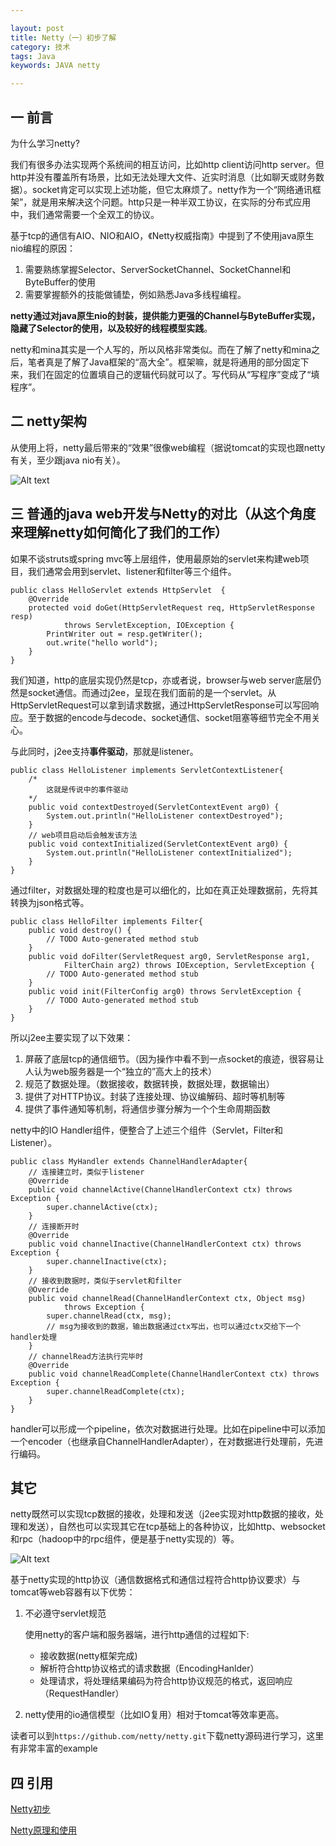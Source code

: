 ```yaml
---

layout: post
title: Netty（一）初步了解
category: 技术
tags: Java
keywords: JAVA netty

---
```


## 一 前言 ##

为什么学习netty?

我们有很多办法实现两个系统间的相互访问，比如http client访问http server。但http并没有覆盖所有场景，比如无法处理大文件、近实时消息（比如聊天或财务数据）。socket肯定可以实现上述功能，但它太麻烦了。netty作为一个“网络通讯框架”，就是用来解决这个问题。http只是一种半双工协议，在实际的分布式应用中，我们通常需要一个全双工的协议。

基于tcp的通信有AIO、NIO和AIO，《Netty权威指南》中提到了不使用java原生nio编程的原因：

1. 需要熟练掌握Selector、ServerSocketChannel、SocketChannel和ByteBuffer的使用
2. 需要掌握额外的技能做铺垫，例如熟悉Java多线程编程。

**netty通过对java原生nio的封装，提供能力更强的Channel与ByteBuffer实现，隐藏了Selector的使用，以及较好的线程模型实践**。

netty和mina其实是一个人写的，所以风格非常类似。而在了解了netty和mina之后，笔者真是了解了Java框架的“高大全”。框架嘛，就是将通用的部分固定下来，我们在固定的位置填自己的逻辑代码就可以了。写代码从“写程序”变成了“填程序”。

## 二 netty架构

从使用上将，netty最后带来的“效果”很像web编程（据说tomcat的实现也跟netty有关，至少跟java nio有关）。

![Alt text](/public/upload/java/netty.png) 


## 三 普通的java web开发与Netty的对比（从这个角度来理解netty如何简化了我们的工作）

如果不谈struts或spring mvc等上层组件，使用最原始的servlet来构建web项目，我们通常会用到servlet、listener和filter等三个组件。

    public class HelloServlet extends HttpServlet  {
    	@Override
    	protected void doGet(HttpServletRequest req, HttpServletResponse resp)
    			throws ServletException, IOException {
    		PrintWriter out = resp.getWriter();
    		out.write("hello world");
    	}
    }

我们知道，http的底层实现仍然是tcp，亦或者说，browser与web server底层仍然是socket通信。而通过j2ee，呈现在我们面前的是一个servlet。从HttpServletRequest可以拿到请求数据，通过HttpServletResponse可以写回响应。至于数据的encode与decode、socket通信、socket阻塞等细节完全不用关心。

与此同时，j2ee支持**事件驱动**，那就是listener。

    public class HelloListener implements ServletContextListener{
        /*
            这就是传说中的事件驱动
        */
    	public void contextDestroyed(ServletContextEvent arg0) {
    		System.out.println("HelloListener contextDestroyed");
    	}
    	// web项目启动后会触发该方法
    	public void contextInitialized(ServletContextEvent arg0) {
    		System.out.println("HelloListener contextInitialized");
    	}
    }
    
通过filter，对数据处理的粒度也是可以细化的，比如在真正处理数据前，先将其转换为json格式等。

    public class HelloFilter implements Filter{
    	public void destroy() {
    		// TODO Auto-generated method stub
    	}
    	public void doFilter(ServletRequest arg0, ServletResponse arg1,
    			FilterChain arg2) throws IOException, ServletException {
    		// TODO Auto-generated method stub
    	}
    	public void init(FilterConfig arg0) throws ServletException {
    		// TODO Auto-generated method stub
    	}
    }
    
所以j2ee主要实现了以下效果：

1. 屏蔽了底层tcp的通信细节。（因为操作中看不到一点socket的痕迹，很容易让人认为web服务器是一个“独立的”高大上的技术）
2. 规范了数据处理。（数据接收，数据转换，数据处理，数据输出）
3. 提供了对HTTP协议。封装了连接处理、协议编解码、超时等机制等
3. 提供了事件通知等机制，将通信步骤分解为一个个生命周期函数

netty中的IO Handler组件，便整合了上述三个组件（Servlet，Filter和Listener）。

    public class MyHandler extends ChannelHandlerAdapter{
        // 连接建立时，类似于listener
    	@Override
    	public void channelActive(ChannelHandlerContext ctx) throws Exception {
    		super.channelActive(ctx);
    	}
    	// 连接断开时
    	@Override
    	public void channelInactive(ChannelHandlerContext ctx) throws Exception {
    		super.channelInactive(ctx);
    	}
    	// 接收到数据时，类似于servlet和filter
    	@Override
    	public void channelRead(ChannelHandlerContext ctx, Object msg)
    			throws Exception {
    		super.channelRead(ctx, msg);
    		// msg为接收到的数据，输出数据通过ctx写出，也可以通过ctx交给下一个handler处理
    	}
    	// channelRead方法执行完毕时
    	@Override
    	public void channelReadComplete(ChannelHandlerContext ctx) throws Exception {
    		super.channelReadComplete(ctx);
    	}
    }


handler可以形成一个pipeline，依次对数据进行处理。比如在pipeline中可以添加一个encoder（也继承自ChannelHandlerAdapter），在对数据进行处理前，先进行编码。

## 其它

netty既然可以实现tcp数据的接收，处理和发送（j2ee实现对http数据的接收，处理和发送），自然也可以实现其它在tcp基础上的各种协议，比如http、websocket和rpc（hadoop中的rpc组件，便是基于netty实现的）等。

![Alt text](/public/upload/java/netty_http.png) 

基于netty实现的http协议（通信数据格式和通信过程符合http协议要求）与tomcat等web容器有以下优势：

1. 不必遵守servlet规范

    使用netty的客户端和服务器端，进行http通信的过程如下:
    
    - 接收数据(netty框架完成)
    - 解析符合http协议格式的请求数据（EncodingHanlder）
    - 处理请求，将处理结果编码为符合http协议规范的格式，返回响应（RequestHandler）

2. netty使用的io通信模型（比如IO复用）相对于tomcat等效率更高。


读者可以到`https://github.com/netty/netty.git`下载netty源码进行学习，这里有非常丰富的example

## 四 引用

[Netty初步][]

[Netty原理和使用][]


[Netty初步]: http://xpenxpen.iteye.com/blog/2041781
[Netty原理和使用]: http://www.jdon.com/concurrent/netty.html